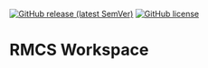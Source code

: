 <!-- PROJECT SHIELDS -->
[![GitHub release (latest SemVer)](https://img.shields.io/github/v/release/chandrawi/rmcs-workspace)](https://github.com/chandrawi/rmcs-workspace/releases)
[![GitHub license](https://img.shields.io/github/license/chandrawi/rmcs-workspace)](https://github.com/chandrawi/rmcs-workspace/blob/main/LICENSE)

# RMCS Workspace
